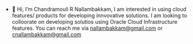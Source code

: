 - 👋 Hi, I’m Chandramouli R Nallambakkam, I am interested in using cloud features/ products for developing innvovative solutions.  I am looking to colloorate on developing solutios using Oracle Cloud Infrastructure features. You can reach me via nallambakkam@gmail.com or cnallambakkam@gmail.com

<!---
nrcmouli/nrcmouli is a ✨ special ✨ repository because its `README.md` (this file) appears on your GitHub profile.
You can click the Preview link to take a look at your changes.
--->
